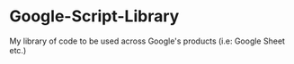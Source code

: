 # Google-Script-Library
My library of code to be used across Google's products (i.e: Google Sheet etc.)
